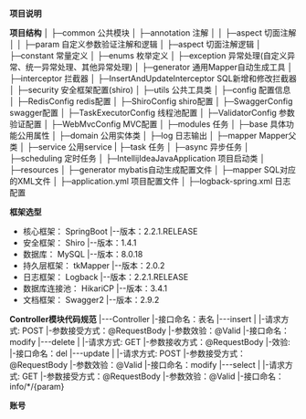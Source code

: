 **项目说明**

**项目结构**
│
├─common 公共模块
│  ├─annotation                              注解
│  │     ├─aspect                            切面注解
│  │     ├─param                             自定义参数验证注解和逻辑
│  ├─aspect                                  切面注解逻辑
│  ├─constant                                常量定义
│  ├─enums                                   枚举定义
│  ├─exception                               异常处理(自定义异常、统一异常处理、其他异常处理)
│  ├─generator                               通用Mapper自动生成工具
│  ├─interceptor                             拦截器
│        ├─InsertAndUpdateInterceptor        SQL新增和修改拦截器
│  ├─security                                安全框架配置(shiro)
│  ├─utils                                   公共工具类
│ 
├─config 配置信息
│  ├─RedisConfig              redis配置
│  ├─ShiroConfig              shiro配置
│  ├─SwaggerConfig            swagger配置
│  ├─TaskExecutorConfig       线程池配置
│  ├─ValidatorConfig          参数验证配置
│  ├─WebMvcConfig             MVC配置
│
├─modules 任务
│  ├─base             具体功能公用属性
│  ├─domain           公用实体类
│  ├─log              日志输出
│  ├─mapper           Mapper父类 
│  ├─service          公用service
|
├─task 任务
│  ├─async            异步任务
│  ├─scheduling       定时任务
│ 
├─IntellijIdeaJavaApplication 项目启动类
│  
├─resources 
│  ├─generator           mybatis自动生成配置文件
│  ├─mapper              SQL对应的XML文件
│  ├─application.yml     项目配置文件
│  ├─logback-spring.xml  日志配置


**框架选型**
- 核心框架：      SpringBoot
                  |--版本：2.2.1.RELEASE
- 安全框架：      Shiro 
                  |--版本：1.4.1
- 数据库：        MySQL 
                  |--版本：8.0.18
- 持久层框架：    tkMapper
                  |--版本：2.0.2
- 日志框架：      Logback
                  |--版本：2.2.1.RELEASE
- 数据库连接池：  HikariCP
                  |--版本：3.4.1
- 文档框架：      Swagger2
                  |--版本：2.9.2


**Controller模块代码规范**
|---Controller
    |-接口命名：表名
|---insert
|   |-请求方式: POST
    |-参数接受方式：@RequestBody
    |-参数效验：@Valid
    |-接口命名：modify
|---delete
|   |-请求方式: GET
    |-参数接收方式：@RequestBody
    |-效验: 
    |-接口命名：del
|---update
|   |-请求方式: POST
    |-参数接受方式：@RequestBody
    |-参数效验：@Valid
    |-接口命名：modify
|---select
|   |-请求方式: GET
    |-参数接受方式：@RequestBody
    |-参数效验：@Valid
    |-接口命名：info/*/{param}
    
**账号**